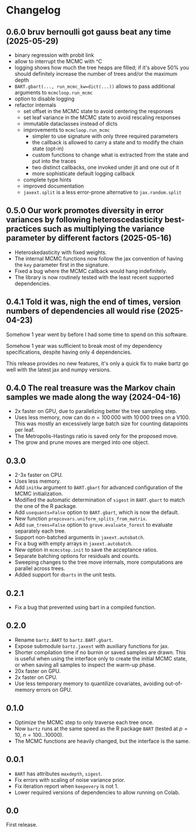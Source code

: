 <!--
bartz/docs/changelog.md

Copyright (c) 2024-2025, Giacomo Petrillo

This file is part of bartz.

Permission is hereby granted, free of charge, to any person obtaining a copy
of this software and associated documentation files (the "Software"), to deal
in the Software without restriction, including without limitation the rights
to use, copy, modify, merge, publish, distribute, sublicense, and/or sell
copies of the Software, and to permit persons to whom the Software is
furnished to do so, subject to the following conditions:

The above copyright notice and this permission notice shall be included in all
copies or substantial portions of the Software.

THE SOFTWARE IS PROVIDED "AS IS", WITHOUT WARRANTY OF ANY KIND, EXPRESS OR
IMPLIED, INCLUDING BUT NOT LIMITED TO THE WARRANTIES OF MERCHANTABILITY,
FITNESS FOR A PARTICULAR PURPOSE AND NONINFRINGEMENT. IN NO EVENT SHALL THE
AUTHORS OR COPYRIGHT HOLDERS BE LIABLE FOR ANY CLAIM, DAMAGES OR OTHER
LIABILITY, WHETHER IN AN ACTION OF CONTRACT, TORT OR OTHERWISE, ARISING FROM,
OUT OF OR IN CONNECTION WITH THE SOFTWARE OR THE USE OR OTHER DEALINGS IN THE
SOFTWARE.
-->

<!-- This changelog is written in Markdown and without line splits to make it
  copy-pastable to github releases. -->


# Changelog


## 0.6.0 bruv bernoulli got gauss beat any time (2025-05-29)

* binary regression with probit link
* allow to interrupt the MCMC with ^C
* logging shows how much the tree heaps are filled; if it's above 50% you should definitely increase the number of trees and/or the maximum depth
* `BART.gbart(..., run_mcmc_kw=dict(...))` allows to pass additional arguments to `mcmcloop.run_mcmc`
* option to disable logging
* refactor internals
  * set offset in the MCMC state to avoid centering the responses
  * set leaf variance in the MCMC state to avoid rescaling responses
  * immutable dataclasses instead of dicts
  * improvements to `mcmcloop.run_mcmc`
    * simpler to use signature with only three required parameters
    * the callback is allowed to carry a state and to modify the chain state (opt-in)
    * custom functions to change what is extracted from the state and put into the traces
    * two distinct callbacks, one invoked under jit and one out of it
    * more sophisticate default logging callback
  * complete type hints
  * improved documentation
  * `jaxext.split` is a less error-prone alternative to `jax.random.split`


## 0.5.0 Our work promotes diversity in error variances by following heteroscedasticity best-practices such as multiplying the variance parameter by different factors (2025-05-16)

* Heteroskedasticity with fixed weights.
* The internal MCMC functions now follow the jax convention of having the `key` parameter first in the signature.
* Fixed a bug where the MCMC callback would hang indefinitely.
* The library is now routinely tested with the least recent supported dependencies.


## 0.4.1 Told it was, nigh the end of times, version numbers of dependencies all would rise (2025-04-23)

Somehow 1 year went by before I had some time to spend on this software.

Somehow 1 year was sufficient to break most of my dependency specifications, despite having only 4 dependencies.

This release provides no new features, it's only a quick fix to make bartz go well with the latest jax and numpy versions.


## 0.4.0 The real treasure was the Markov chain samples we made along the way (2024-04-16)

* 2x faster on GPU, due to parallelizing better the tree sampling step.
* Uses less memory, now can do $n=100\,000$ with $10\,000$ trees on a V100. This was mostly an excessively large batch size for counting datapoints per leaf.
* The Metropolis-Hastings ratio is saved only for the proposed move.
* The grow and prune moves are merged into one object.


## 0.3.0

* 2-3x faster on CPU.
* Uses less memory.
* Add `initkw` argument to `BART.gbart` for advanced configuration of the MCMC initialization.
* Modified the automatic determination of `sigest` in `BART.gbart` to match the one of the R package.
* Add `usequants=False` option to `BART.gbart`, which is now the default.
* New function `prepcovars.uniform_splits_from_matrix`.
* Add `sum_trees=False` option to `grove.evaluate_forest` to evaluate separately each tree.
* Support non-batched arguments in `jaxext.autobatch`.
* Fix a bug with empty arrays in `jaxext.autobatch`.
* New option in `mcmcstep.init` to save the acceptance ratios.
* Separate batching options for residuals and counts.
* Sweeping changes to the tree move internals, more computations are parallel across trees.
* Added support for `dbarts` in the unit tests.


## 0.2.1

* Fix a bug that prevented using bart in a compiled function.


## 0.2.0

* Rename `bartz.BART` to `bartz.BART.gbart`.
* Expose submodule `bartz.jaxext` with auxiliary functions for jax.
* Shorter compilation time if no burnin or saved samples are drawn. This is useful when using the interface only to create the initial MCMC state, or when saving all samples to inspect the warm-up phase.
* 20x faster on GPU.
* 2x faster on CPU.
* Use less temporary memory to quantilize covariates, avoiding out-of-memory errors on GPU.


## 0.1.0

* Optimize the MCMC step to only traverse each tree once.
* Now `bartz` runs at the same speed as the R package `BART` (tested at $p=10$, $n=100\ldots 10000$).
* The MCMC functions are heavily changed, but the interface is the same.


## 0.0.1

* `BART` has attributes `maxdepth`, `sigest`.
* Fix errors with scaling of noise variance prior.
* Fix iteration report when `keepevery` is not 1.
* Lower required versions of dependencies to allow running on Colab.


## 0.0

First release.
